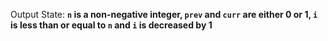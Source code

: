 Output State: **`n` is a non-negative integer, `prev` and `curr` are either 0 or 1, `i` is less than or equal to `n` and `i` is decreased by 1**